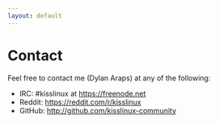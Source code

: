 ```yaml
---
layout: default
---
```


Contact
=======

Feel free to contact me (Dylan Araps) at any of the following:

*   IRC:    #kisslinux at https://freenode.net
*   Reddit: <https://reddit.com/r/kisslinux>
*   GitHub: <http://github.com/kisslinux-community>
